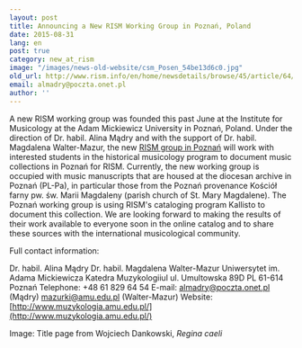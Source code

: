 ```yaml
---
layout: post
title: Announcing a New RISM Working Group in Poznań, Poland
date: 2015-08-31
lang: en
post: true
category: new_at_rism
image: "/images/news-old-website/csm_Posen_54be13d6c0.jpg"
old_url: http://www.rism.info/en/home/newsdetails/browse/45/article/64/announcing-a-new-rism-working-group-in-poznan-poland.html
email: almadry@poczta.onet.pl
author: ''
---
```


A new RISM working group was founded this past June at the Institute for Musicology at the Adam Mickiewicz University in Poznań, Poland. Under the direction of Dr. habil. Alina Mądry and with the support of Dr. habil. Magdalena Walter-Mazur, the new [RISM group in Poznań](/working-groups.html) will work with interested students in the historical musicology program to document music collections in Poznań for RISM. Currently, the new working group is occupied with music manuscripts that are housed at the diocesan archive in Poznań (PL-Pa), in particular those from the Poznań provenance Kościół farny pw. św. Marii Magdaleny (parish church of St. Mary Magdalene). The Poznań working group is using RISM's cataloging program Kallisto to document this collection. We are looking forward to making the results of their work available to everyone soon in the online catalog and to share these sources with the international musicological community.

Full contact information:

Dr. habil. Alina Mądry
Dr. habil. Magdalena Walter-Mazur
Uniwersytet im. Adama Mickiewicza
Katedra Muzykologiiul
ul. Umultowska 89D
PL 61-614 Poznań
Telephone: +48 61 829 64 54
E-mail: [almadry@poczta.onet.pl](mailto:almadry@poczta.onet.pl) (Mądry)
[mazurki@amu.edu.pl](mailto:mazurki@amu.edu.pl) (Walter-Mazur)
Website: [http://www.muzykologia.amu.edu.pl/](http://www.muzykologia.amu.edu.pl/)


Image: Title page from Wojciech Dankowski, _Regina caeli_